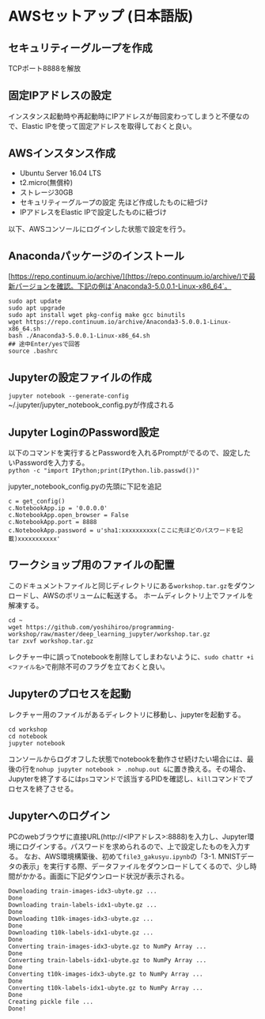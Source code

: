 # AWSセットアップ (日本語版)

## セキュリティーグループを作成
TCPポート8888を解放

## 固定IPアドレスの設定
インスタンス起動時や再起動時にIPアドレスが毎回変わってしまうと不便なので、Elastic IPを使って固定アドレスを取得しておくと良い。

## AWSインスタンス作成
- Ubuntu Server 16.04 LTS
- t2.micro(無償枠)
- ストレージ30GB
- セキュリティーグループの設定 先ほど作成したものに紐づけ
- IPアドレスをElastic IPで設定したものに紐づけ

以下、AWSコンソールにログインした状態で設定を行う。

## Anacondaパッケージのインストール
[https://repo.continuum.io/archive/](https://repo.continuum.io/archive/)で最新パージョンを確認。下記の例は`Anaconda3-5.0.0.1-Linux-x86_64`。

```
sudo apt update
sudo apt upgrade
sudo apt install wget pkg-config make gcc binutils
wget https://repo.continuum.io/archive/Anaconda3-5.0.0.1-Linux-x86_64.sh
bash ./Anaconda3-5.0.0.1-Linux-x86_64.sh
## 途中Enter/yesで回答
source .bashrc
```

## Jupyterの設定ファイルの作成
`jupyter notebook --generate-config`  
~/.jupyter/jupyter_notebook_config.pyが作成される

## Jupyter LoginのPassword設定
以下のコマンドを実行するとPasswordを入れるPromptがでるので、設定したいPasswordを入力する。  
`python -c "import IPython;print(IPython.lib.passwd())"`

jupyter_notebook_config.pyの先頭に下記を追記  
```
c = get_config()
c.NotebookApp.ip = '0.0.0.0'
c.NotebookApp.open_browser = False
c.NotebookApp.port = 8888
c.NotebookApp.password = u'sha1:xxxxxxxxxx(ここに先ほどのパスワードを記載)xxxxxxxxxxx'
```

## ワークショップ用のファイルの配置
このドキュメントファイルと同じディレクトリにある`workshop.tar.gz`をダウンロードし、AWSのボリュームに転送する。
ホームディレクトリ上でファイルを解凍する。
```
cd ~
wget https://github.com/yoshihiroo/programming-workshop/raw/master/deep_learning_jupyter/workshop.tar.gz
tar zxvf workshop.tar.gz
```
レクチャー中に誤ってnotebookを削除してしまわないように、`sudo chattr +i <ファイル名>`で削除不可のフラグを立ておくと良い。

## Jupyterのプロセスを起動
レクチャー用のファイルがあるディレクトリに移動し、jupyterを起動する。
```
cd workshop
cd notebook
jupyter notebook
```

コンソールからログオフした状態でnotebookを動作させ続けたい場合には、最後の行を`nohup jupyter notebook > .nohup.out &`に置き換える。その場合、Jupyterを終了するには`ps`コマンドで該当するPIDを確認し、`kill`コマンドでプロセスを終了させる。

## Jupyterへのログイン
PCのwebブラウザに直接URL(http://<IPアドレス>:8888)を入力し、Jupyter環境にログインする。パスワードを求められるので、上で設定したものを入力する。
なお、AWS環境構築後、初めて`file3_gakusyu.ipynb`の「3-1. MNISTデータの表示」を実行する際、データファイルをダウンロードしてくるので、少し時間がかかる。画面に下記ダウンロード状況が表示される。
```
Downloading train-images-idx3-ubyte.gz ... 
Done
Downloading train-labels-idx1-ubyte.gz ... 
Done
Downloading t10k-images-idx3-ubyte.gz ... 
Done
Downloading t10k-labels-idx1-ubyte.gz ... 
Done
Converting train-images-idx3-ubyte.gz to NumPy Array ...
Done
Converting train-labels-idx1-ubyte.gz to NumPy Array ...
Done
Converting t10k-images-idx3-ubyte.gz to NumPy Array ...
Done
Converting t10k-labels-idx1-ubyte.gz to NumPy Array ...
Done
Creating pickle file ...
Done!
```


